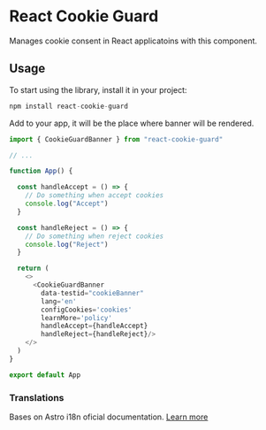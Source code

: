 # React Cookie Guard

Manages cookie consent in React applicatoins with this component.

## Usage

To start using the library, install it in your project:

```javascript
npm install react-cookie-guard
```

Add <CookieGuardBanner /> to your app, it will be the place where banner will be rendered.

```javascript
import { CookieGuardBanner } from "react-cookie-guard"

// ...

function App() {

  const handleAccept = () => {
    // Do something when accept cookies
    console.log("Accept")
  }

  const handleReject = () => {
    // Do something when reject cookies
    console.log("Reject")
  }

  return (
    <>
      <CookieGuardBanner
        data-testid="cookieBanner"
        lang='en'
        configCookies='cookies'
        learnMore='policy'
        handleAccept={handleAccept} 
        handleReject={handleReject}/>
    </>
  )
}

export default App
```

### Translations 

Bases on Astro i18n oficial documentation. [Learn more](https://docs.astro.build/en/recipes/i18n/#translate-ui-strings)
